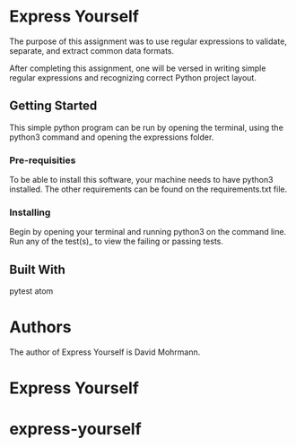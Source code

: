 # Express Yourself

The purpose of this assignment was to use regular expressions to validate, separate, and extract common data formats.

After completing this assignment, one will be versed in writing simple regular expressions and recognizing correct Python project layout.

## Getting Started

This simple python program can be run by opening the terminal, using the python3 command and opening the expressions folder.

### Pre-requisities

To be able to install this software, your machine needs to have python3 installed. The other requirements can be found on the requirements.txt file.

### Installing

Begin by opening your terminal and running python3 on the command line. Run any of the test(s)_ to view the failing or passing tests.

## Built With

pytest
atom

# Authors

The author of Express Yourself is David Mohrmann.
# Express Yourself
# express-yourself

